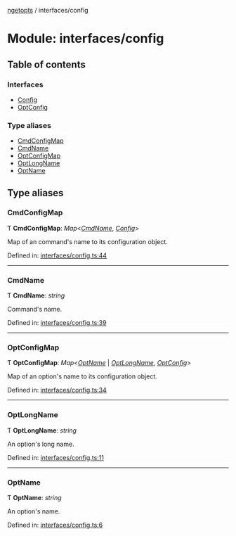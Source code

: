 [ngetopts](../README.md) / interfaces/config

# Module: interfaces/config

## Table of contents

### Interfaces

- [Config](../interfaces/interfaces_config.config.md)
- [OptConfig](../interfaces/interfaces_config.optconfig.md)

### Type aliases

- [CmdConfigMap](interfaces_config.md#cmdconfigmap)
- [CmdName](interfaces_config.md#cmdname)
- [OptConfigMap](interfaces_config.md#optconfigmap)
- [OptLongName](interfaces_config.md#optlongname)
- [OptName](interfaces_config.md#optname)

## Type aliases

### CmdConfigMap

Ƭ **CmdConfigMap**: _Map_<[_CmdName_](interfaces_config.md#cmdname), [_Config_](../interfaces/interfaces_config.config.md)\>

Map of an command's name to its configuration object.

Defined in: [interfaces/config.ts:44](https://github.com/prasadrajandran/ngetopts/blob/41ceb2b/src/interfaces/config.ts#L44)

---

### CmdName

Ƭ **CmdName**: _string_

Command's name.

Defined in: [interfaces/config.ts:39](https://github.com/prasadrajandran/ngetopts/blob/41ceb2b/src/interfaces/config.ts#L39)

---

### OptConfigMap

Ƭ **OptConfigMap**: _Map_<[_OptName_](interfaces_config.md#optname) \| [_OptLongName_](interfaces_config.md#optlongname), [_OptConfig_](../interfaces/interfaces_config.optconfig.md)\>

Map of an option's name to its configuration object.

Defined in: [interfaces/config.ts:34](https://github.com/prasadrajandran/ngetopts/blob/41ceb2b/src/interfaces/config.ts#L34)

---

### OptLongName

Ƭ **OptLongName**: _string_

An option's long name.

Defined in: [interfaces/config.ts:11](https://github.com/prasadrajandran/ngetopts/blob/41ceb2b/src/interfaces/config.ts#L11)

---

### OptName

Ƭ **OptName**: _string_

An option's name.

Defined in: [interfaces/config.ts:6](https://github.com/prasadrajandran/ngetopts/blob/41ceb2b/src/interfaces/config.ts#L6)
